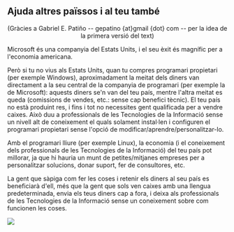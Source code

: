 <?php require("../../entete.php"); ?> <?php require("../../base.php"); ?>

<div id="corps">

<h2>Ajuda altres païssos i al teu també</h2>

<center>(Gràcies a Gabriel E. Patiño -- gepatino {at}gmail {dot} com -- 
per la idea de la primera versió del text)</center>

<p>Microsoft és una companyia del Estats Units, i el seu èxit és 
magnífic per a l'economia americana.</p>

<p>Però si tu no vius als Estats Units, quan tu compres programari 
propietari (per exemple Windows), aproximadament la meitat dels diners 
van directament a la seu central de la companyia de programari (per 
exemple la de Microsoft): aquests diners se'n van del teu país, mentre 
l'altra meitat es queda (comissions de vendes, etc.: sense cap benefici 
tècnic). El teu país no està produint res, i fins i tot no necessites 
gent qualificada per a vendre caixes. Això duu a professionals de les 
Tecnologies de la Informació sense un nivell alt de coneixement el quals 
solament instal·len i configuren el programari propietari sense l'opció 
de modificar/aprendre/personalitzar-lo.</p>

<p>Amb el programari lliure (per exemple Linux), la economia (i el 
coneixement dels professionals de les Tecnologies de la Informació) del 
teu país pot millorar, ja que hi hauria un munt de petites/mitjanes 
empreses per a personalitzar solucions, donar suport, fer de 
consultores, etc.</p>

<p>La gent que sàpiga com fer les coses i retenir els diners al seu país 
es beneficiarà d'ell, més que la gent que sols ven caixes amb una 
llengua predeterminada, envia els teus diners cap a fora, i deixa als 
professionals de les Tecnologies de la Informació sense un coneixement 
sobre com funcionen les coses.</p>

<img src="Images/earth.png" />

</div>


